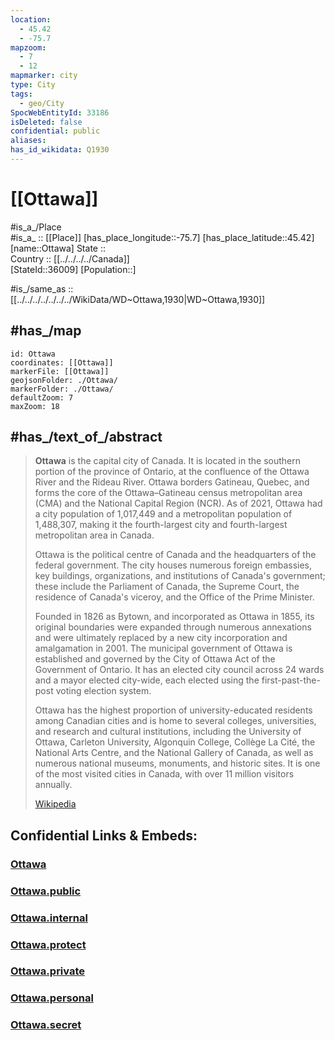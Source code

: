 ```yaml
---
location:
  - 45.42
  - -75.7
mapzoom:
  - 7
  - 12
mapmarker: city
type: City
tags:
  - geo/City
SpocWebEntityId: 33186
isDeleted: false
confidential: public
aliases:
has_id_wikidata: Q1930
---
```


# [[Ottawa]] 

#is_a_/Place  
#is_a_ :: [[Place]] 
[has_place_longitude::-75.7] 
[has_place_latitude::45.42] 
[name::Ottawa] 
State ::  
Country :: [[../../../../Canada]]  
[StateId::36009] 
[Population::] 

#is_/same_as  :: [[../../../../../../../WikiData/WD~Ottawa,1930|WD~Ottawa,1930]] 

## #has_/map 

```leaflet
id: Ottawa
coordinates: [[Ottawa]] 
markerFile: [[Ottawa]] 
geojsonFolder: ./Ottawa/
markerFolder: ./Ottawa/
defaultZoom: 7 
maxZoom: 18
```

## #has_/text_of_/abstract 

> **Ottawa** is the capital city of Canada. It is located in the southern portion of the province of Ontario, at the confluence of the Ottawa River and the Rideau River. Ottawa borders Gatineau, Quebec, and forms the core of the Ottawa–Gatineau census metropolitan area (CMA) and the National Capital Region (NCR). As of 2021, Ottawa had a city population of 1,017,449 and a metropolitan population of 1,488,307, making it the fourth-largest city and fourth-largest metropolitan area in Canada.
>
> Ottawa is the political centre of Canada and the headquarters of the federal government. The city houses numerous foreign embassies, key buildings, organizations, and institutions of Canada's government; these include the Parliament of Canada, the Supreme Court, the residence of Canada's viceroy, and the Office of the Prime Minister.
>
> Founded in 1826 as Bytown, and incorporated as Ottawa in 1855, its original boundaries were expanded through numerous annexations and were ultimately replaced by a new city incorporation and amalgamation in 2001. The municipal government of Ottawa is established and governed by the City of Ottawa Act of the Government of Ontario. It has an elected city council across 24 wards and a mayor elected city-wide, each elected using the first-past-the-post voting election system.
>
> Ottawa has the highest proportion of university-educated residents among Canadian cities and is home to several colleges, universities, and research and cultural institutions, including the University of Ottawa, Carleton University, Algonquin College, Collège La Cité, the National Arts Centre, and the National Gallery of Canada, as well as numerous national museums, monuments, and historic sites. It is one of the most visited cities in Canada, with over 11 million visitors annually.
>
> [Wikipedia](https://en.wikipedia.org/wiki/Ottawa) 


## Confidential Links & Embeds: 

### [Ottawa](/_Standards/Earth/Continent/America~North/Canada/provinces~Canada/Ontario/City/Ottawa.md) 

### [Ottawa.public](/_public/Earth/Continent/America~North/Canada/provinces~Canada/Ontario/City/Ottawa.public.md) 

### [Ottawa.internal](/_internal/Earth/Continent/America~North/Canada/provinces~Canada/Ontario/City/Ottawa.internal.md) 

### [Ottawa.protect](/_protect/Earth/Continent/America~North/Canada/provinces~Canada/Ontario/City/Ottawa.protect.md) 

### [Ottawa.private](/_private/Earth/Continent/America~North/Canada/provinces~Canada/Ontario/City/Ottawa.private.md) 

### [Ottawa.personal](/_personal/Earth/Continent/America~North/Canada/provinces~Canada/Ontario/City/Ottawa.personal.md) 

### [Ottawa.secret](/_secret/Earth/Continent/America~North/Canada/provinces~Canada/Ontario/City/Ottawa.secret.md)

